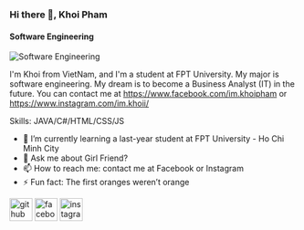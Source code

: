 ### Hi there 👋, Khoi Pham
#### Software Engineering
![Software Engineering](https://www.canva.com/design/DAEhETaX6CA/tT1mqwV6VIGbFXMCYYU1OA/view?utm_content=DAEhETaX6CA&utm_campaign=designshare&utm_medium=link&utm_source=publishsharelink)

I'm Khoi from VietNam, and I'm a student at FPT University. My major is software engineering. My dream is to become a Business Analyst (IT) in the future. You can contact me at https://www.facebook.com/im.khoipham or https://www.instagram.com/im.khoii/

Skills: JAVA/C#/HTML/CSS/JS

- 🌱 I’m currently learning a last-year student at FPT University - Ho Chi Minh City 
- 💬 Ask me about Girl Friend? 
- 📫 How to reach me: contact me at Facebook or Instagram 
- ⚡ Fun fact: The first oranges weren’t orange 


[<img src='https://cdn.jsdelivr.net/npm/simple-icons@3.0.1/icons/github.svg' alt='github' height='40'>](https://github.com/khoi-pham-git)  [<img src='https://cdn.jsdelivr.net/npm/simple-icons@3.0.1/icons/facebook.svg' alt='facebook' height='40'>](https://www.facebook.com/im.khoipham)  [<img src='https://cdn.jsdelivr.net/npm/simple-icons@3.0.1/icons/instagram.svg' alt='instagram' height='40'>](https://www.instagram.com/im.khoii/)  









